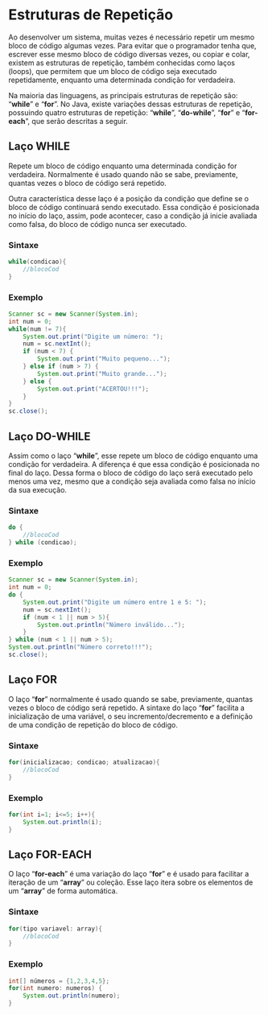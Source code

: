 # Estruturas de Repetição

Ao desenvolver um sistema, muitas vezes é necessário repetir um mesmo bloco de código algumas vezes. Para evitar que o programador tenha que, escrever esse mesmo bloco de código diversas vezes, ou copiar e colar, existem as estruturas de repetição, também conhecidas como laços (loops), que permitem que um bloco de código seja executado repetidamente, enquanto uma determinada condição for verdadeira. 

Na maioria das linguagens, as principais estruturas de repetição são: “**while**” e “**for**”. No Java, existe variações dessas estruturas de repetição, possuindo quatro estruturas de repetição: “**while**”, “**do-while**”, “**for**” e “**for-each**”, que serão descritas a seguir.

## Laço WHILE

Repete um bloco de código enquanto uma determinada condição for verdadeira. Normalmente é usado quando não se sabe, previamente, quantas vezes o bloco de código será repetido. 

Outra característica desse laço é a posição da condição que define se o bloco de código continuará sendo executado. Essa condição é posicionada no início do laço, assim, pode acontecer, caso a condição já inicie avaliada como falsa, do bloco de código nunca ser executado.

### Sintaxe

```java
while(condicao){
	//blocoCod
}
```

### Exemplo

```java
Scanner sc = new Scanner(System.in);
int num = 0;
while(num != 7){
	System.out.print("Digite um número: ");
	num = sc.nextInt();
	if (num < 7) {
		System.out.print("Muito pequeno...");
	} else if (num > 7) {
		System.out.print("Muito grande...");
	} else {
		System.out.print("ACERTOU!!!");
	}
}
sc.close();
```

## Laço DO-WHILE

Assim como o laço “**while**”, esse repete um bloco de código enquanto uma condição for verdadeira. A diferença é que essa condição é posicionada no final do laço. Dessa forma o bloco de código do laço será executado pelo menos uma vez, mesmo que a condição seja avaliada como falsa no início da sua execução.

### Sintaxe

```java
do {
	//blocoCod
} while (condicao);
```

### Exemplo

```java
Scanner sc = new Scanner(System.in);
int num = 0;
do {
	System.out.print("Digite um número entre 1 e 5: ");
	num = sc.nextInt();
	if (num < 1 || num > 5){
		System.out.println("Número inválido...");
	}
} while (num < 1 || num > 5);
System.out.println("Número correto!!!");
sc.close();
```

## Laço FOR
O laço “**for**” normalmente é usado quando se sabe, previamente, quantas vezes o bloco de código será repetido. A sintaxe do laço “**for**” facilita a inicialização de uma variável, o seu incremento/decremento e a definição de uma condição de repetição do bloco de código.

### Sintaxe

```java
for(inicializacao; condicao; atualizacao){
	//blocoCod
}
```

### Exemplo

```java
for(int i=1; i<=5; i++){
	System.out.println(i); 
}
```

## Laço FOR-EACH

O laço “**for-each**” é uma variação do laço “**for**” e é usado para facilitar a iteração de um “**array**” ou coleção. Esse laço itera sobre os elementos de um “**array**” de forma automática.

### Sintaxe

```java
for(tipo variavel: array){
	//blocoCod
}
```

### Exemplo
```java
int[] números = {1,2,3,4,5};
for(int numero: numeros) {
	System.out.println(numero);
}
```

